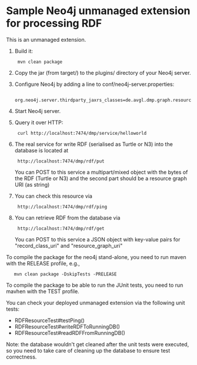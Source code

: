Sample Neo4j unmanaged extension for processing RDF
===================================================

This is an unmanaged extension. 

1. Build it: 

        mvn clean package

2. Copy the jar (from target/) to the plugins/ directory of your Neo4j server.

3. Configure Neo4j by adding a line to conf/neo4j-server.properties:

        org.neo4j.server.thirdparty_jaxrs_classes=de.avgl.dmp.graph.resources=/dmp

4. Start Neo4j server.

5. Query it over HTTP:

        curl http://localhost:7474/dmp/service/helloworld

6. The real service for write RDF (serialised as Turtle or N3) into the database is located at

        http://localhost:7474/dmp/rdf/put

   You can POST to this service a multipart/mixed object with the bytes of the RDF (Turtle or N3) and the second part should be a resource graph URI (as string)

7. You can check this resource via

        http://localhost:7474/dmp/rdf/ping

8. You can retrieve RDF from the database via

        http://localhost:7474/dmp/rdf/get
 
   You can POST to this service a JSON object with key-value pairs for "record_class_uri" and "resource_graph_uri"

To compile the package for the neo4j stand-alone, you need to run maven with the RELEASE profile, e.g.,

       mvn clean package -DskipTests -PRELEASE

To compile the package to be able to run the JUnit tests, you need to run mavhen with the TEST profile.

You can check your deployed unmanaged extension via the following unit tests: 

 - RDFResourceTest#testPing()
 - RDFResourceTest#writeRDFToRunningDB()
 - RDFResourceTest#readRDFFromRunningDB()

Note: the database wouldn't get cleaned after the unit tests were executed, so you need to take care of cleaning up the database to ensure test correctness. 

